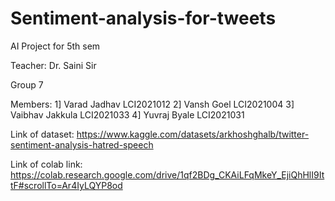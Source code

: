 # Sentiment-analysis-for-tweets
AI Project for 5th sem

Teacher: Dr. Saini Sir

Group 7

Members:
1] Varad Jadhav LCI2021012
2] Vansh Goel LCI2021004
3] Vaibhav Jakkula LCI2021033
4] Yuvraj Byale LCI2021031

Link of dataset: https://www.kaggle.com/datasets/arkhoshghalb/twitter-sentiment-analysis-hatred-speech

Link of colab link: https://colab.research.google.com/drive/1qf2BDg_CKAiLFqMkeY_EjiQhHlI9IttF#scrollTo=Ar4IyLQYP8od
